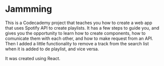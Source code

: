 # Jammming

This is a Codecademy project that teaches you how to create a web app that uses Spotify API to create playlists. It has a few steps to guide you, and gives you the opportunity to learn how to create components, how to comunicate them with each other, and how to make request from an API. Then I added a little functionality to remove a track from the search list when it is added to de playlist, and vice versa.


It was created using React. 
